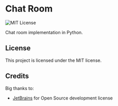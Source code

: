 # Chat Room
![MIT License](https://img.shields.io/github/license/JustKappaMan/Chat-Room)

Chat room implementation in Python.
## License
This project is licensed under the MIT license.
## Credits
Big thanks to:
* [JetBrains](https://www.jetbrains.com/community/opensource/) for Open Source development license